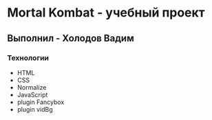 # Mortal Kombat - учебный проект
## Выполнил - Холодов Вадим
### Технологии
- HTML
- CSS
- Normalize
- JavaScript
- plugin Fancybox
- plugin vidBg
